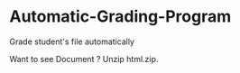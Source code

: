 # Automatic-Grading-Program
Grade student's file automatically 


Want to see Document ? Unzip html.zip.
